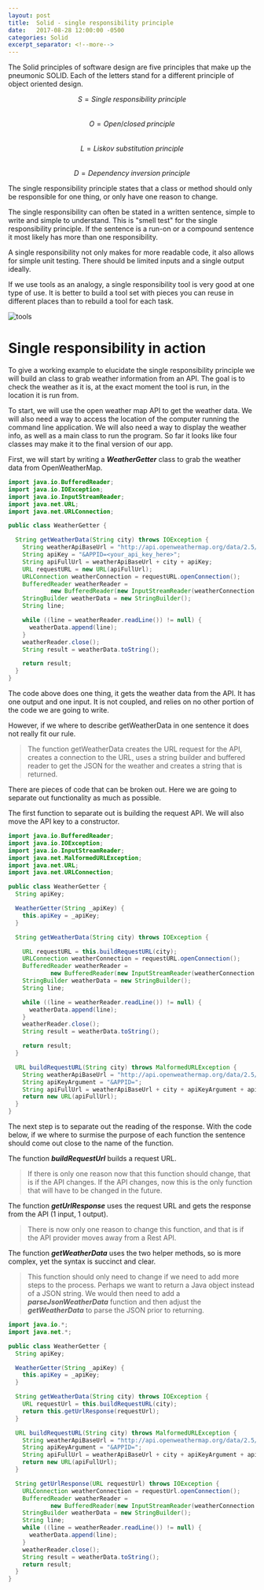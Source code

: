 ```yaml
---
layout: post
title:  Solid - single responsibility principle
date:   2017-08-28 12:00:00 -0500
categories: Solid
excerpt_separator: <!--more-->
---
```


The Solid principles of software design are five principles that make up the pneumonic SOLID. Each of the letters stand for a different principle of object oriented design.

<span class="formula">$$S = Single\;responsibility\;principle$$</span><br/>
<span class="formula">$$O = Open/closed\;principle$$</span><br/>
<span class="formula">$$L = Liskov\;substitution\;principle$$</span><br/>
<span class="formula">$$D = Dependency\;inversion\;principle$$</span>


The single responsibility principle states that a class or method should only be responsible for one thing, or only have one reason to change. 

The single responsibility can often be stated in a written sentence, simple to write and simple to understand.  This is "smell test" for the single responsibility principle. If the sentence is a run-on or a compound sentence it most likely has more than one responsibility. 

A single responsibility not only makes for more readable code, it also allows for simple unit testing.  There should be limited inputs and a single output ideally.  

If we use tools as an analogy, a single responsibility tool is very good at one type of use. It is better to build a tool set with pieces you can reuse in different places than to rebuild a tool for each task.

![tools]({{site.url}}/assets/pottery-tools.jpg)
<!---more--->
# Single responsibility in action

To give a working example to elucidate the single responsibility principle we will build an class to grab weather information from an API.  The goal is to check the weather as it is, at the exact moment the tool is run, in the location it is run from.

To start, we will use the open weather map API to get the weather data.  We will also need a way to access the location of the computer running the command line application.  We will also need a way to display the weather info, as well as a main class to run the program.  So far it looks like four classes may make it to the final version of our app.

First, we will start by writing a ***WeatherGetter*** class to grab the weather data from OpenWeatherMap.

``` java
import java.io.BufferedReader;
import java.io.IOException;
import java.io.InputStreamReader;
import java.net.URL;
import java.net.URLConnection;

public class WeatherGetter {

  String getWeatherData(String city) throws IOException {
    String weatherApiBaseUrl = "http://api.openweathermap.org/data/2.5/weather?q=";
    String apiKey = "&APPID=<your_api_key_here>";
    String apiFullUrl = weatherApiBaseUrl + city + apiKey;
    URL requestURL = new URL(apiFullUrl);
    URLConnection weatherConnection = requestURL.openConnection();
    BufferedReader weatherReader =
            new BufferedReader(new InputStreamReader(weatherConnection.getInputStream()));
    StringBuilder weatherData = new StringBuilder();
    String line;

    while ((line = weatherReader.readLine()) != null) {
      weatherData.append(line);
    }
    weatherReader.close();
    String result = weatherData.toString();

    return result;
  }
}
```

The code above does one thing, it gets the weather data from the API.  It has one output and one input. It is not coupled, and relies on no other portion of the code we are going to write.

However, if we where to describe getWeatherData in one sentence it does not really fit our rule.  

> The function getWeatherData creates the URL request for the API, creates a connection to the URL, uses a string builder and buffered reader to get the JSON for the weather and creates a string that is returned. 

There are pieces of code that can be broken out.  Here we are going to separate out functionality as much as possible.

The first function to separate out is building the request API. We will also move the API key to a constructor.

``` java
import java.io.BufferedReader;
import java.io.IOException;
import java.io.InputStreamReader;
import java.net.MalformedURLException;
import java.net.URL;
import java.net.URLConnection;

public class WeatherGetter {
  String apiKey;

  WeatherGetter(String _apiKey) {
    this.apiKey = _apiKey;
  }

  String getWeatherData(String city) throws IOException {

    URL requestURL = this.buildRequestURL(city);
    URLConnection weatherConnection = requestURL.openConnection();
    BufferedReader weatherReader =
            new BufferedReader(new InputStreamReader(weatherConnection.getInputStream()));
    StringBuilder weatherData = new StringBuilder();
    String line;

    while ((line = weatherReader.readLine()) != null) {
      weatherData.append(line);
    }
    weatherReader.close();
    String result = weatherData.toString();

    return result;
  }

  URL buildRequestURL(String city) throws MalformedURLException {
    String weatherApiBaseUrl = "http://api.openweathermap.org/data/2.5/weather?q=";
    String apiKeyArgument = "&APPID=";
    String apiFullUrl = weatherApiBaseUrl + city + apiKeyArgument + apiKey;
    return new URL(apiFullUrl);
  }
}
```

The next step is to separate out the reading of the response. With the code below, if we where to surmise the purpose of each function the sentence should come out close to the name of the function. 

The function ***buildRequestUrl*** builds a request URL.

> If there is only one reason now that this function should change, that is if the API changes.  If the API changes, now this is the only function that will have to be changed in the future.

The function ***getUrlResponse*** uses the request URL and gets the response from the API (1 input, 1 output).

> There is now only one reason to change this function, and that is if the API provider moves away from a Rest API.  

The function ***getWeatherData*** uses the two helper methods, so is more complex, yet the syntax is succinct and clear. 

> This function should only need to change if we need to add more steps to the process. Perhaps we want to return a Java object instead of a JSON string.  We would then need to add a ***parseJsonWeatherData*** function and then adjust the ***getWeatherData*** to parse the JSON prior to returning.



``` java
import java.io.*;
import java.net.*;

public class WeatherGetter {
  String apiKey;

  WeatherGetter(String _apiKey) {
    this.apiKey = _apiKey;
  }

  String getWeatherData(String city) throws IOException {
    URL requestUrl = this.buildRequestURL(city);
    return this.getUrlResponse(requestUrl);
  }

  URL buildRequestURL(String city) throws MalformedURLException {
    String weatherApiBaseUrl = "http://api.openweathermap.org/data/2.5/weather?q=";
    String apiKeyArgument = "&APPID=";
    String apiFullUrl = weatherApiBaseUrl + city + apiKeyArgument + apiKey;
    return new URL(apiFullUrl);
  }

  String getUrlResponse(URL requestUrl) throws IOException {
    URLConnection weatherConnection = requestUrl.openConnection();
    BufferedReader weatherReader =
            new BufferedReader(new InputStreamReader(weatherConnection.getInputStream()));
    StringBuilder weatherData = new StringBuilder();
    String line;
    while ((line = weatherReader.readLine()) != null) {
      weatherData.append(line);
    }
    weatherReader.close();
    String result = weatherData.toString();
    return result;
  }
}
```








